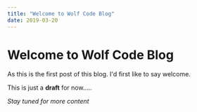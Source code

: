 ```yaml
---
title: "Welcome to Wolf Code Blog"
date: 2019-03-20
---
```


# Welcome to Wolf Code Blog

As this is the first post of this blog. I'd first like to say welcome.

This is just a **draft** for now.....

*Stay tuned for more content*
